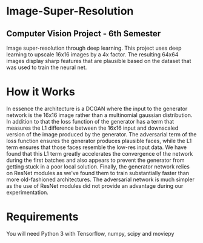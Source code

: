 # Image-Super-Resolution
## Computer Vision Project - 6th Semester


Image super-resolution through deep learning. This project uses deep learning to upscale 16x16 images by a 4x factor. The resulting 64x64 images display sharp features that are plausible based on the dataset that was used to train the neural net.


# How it Works
In essence the architecture is a DCGAN where the input to the generator network is the 16x16 image rather than a multinomial gaussian distribution.
In addition to that the loss function of the generator has a term that measures the L1 difference between the 16x16 input and downscaled version of the image produced by the generator.
The adversarial term of the loss function ensures the generator produces plausible faces, while the L1 term ensures that those faces resemble the low-res input data. We have found that this L1 term greatly accelerates the convergence of the network during the first batches and also appears to prevent the generator from getting stuck in a poor local solution.
Finally, the generator network relies on ResNet modules as we've found them to train substantially faster than more old-fashioned architectures. The adversarial network is much simpler as the use of ResNet modules did not provide an advantage during our experimentation.

# Requirements
You will need Python 3 with Tensorflow, numpy, scipy and moviepy

